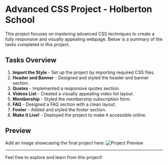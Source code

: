 # Advanced CSS Project - Holberton School

This project focuses on mastering advanced CSS techniques to create a fully responsive and visually appealing webpage. Below is a summary of the tasks completed in this project.

## Tasks Overview
1. **Import the Style** - Set up the project by importing required CSS files.
2. **Header and Banner** - Designed and styled the header and banner section.
3. **Quotes** - Implemented a responsive quotes section.
4. **Videos List** - Created a visually appealing video list layout.
5. **Membership** - Styled the membership subscription form.
6. **FAQ** - Designed a FAQ section with a clean layout.
7. **Footer** - Added and styled the footer section.
8. **Make it Live!** - Deployed the project to make it accessible online.

## Preview
Add an image showcasing the final project here:
![Project Preview](path/to/your/image.png)

---

Feel free to explore and learn from this project!